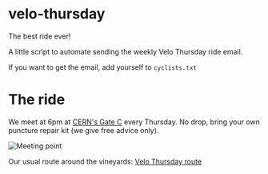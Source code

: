 # velo-thursday
The best ride ever!

A little script to automate sending the weekly Velo Thursday ride email.

If you want to get the email, add yourself to `cyclists.txt`


# The ride

We meet at 6pm at [CERN's Gate C](http://osm.org/go/0CFl9_iIQ-?layers=C&m=) every Thursday. No drop, bring your own
puncture repair kit (we give free advice only).

![Meeting point](http://i.imgur.com/eof7otY.png)

Our usual route around the vineyards: [Velo Thursday route](https://www.strava.com/routes/2286076)
